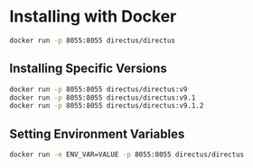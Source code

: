 # Installing with Docker

```bash
docker run -p 8055:8055 directus/directus
```

## Installing Specific Versions

```bash
docker run -p 8055:8055 directus/directus:v9
docker run -p 8055:8055 directus/directus:v9.1
docker run -p 8055:8055 directus/directus:v9.1.2
```

## Setting Environment Variables

```bash
docker run -e ENV_VAR=VALUE -p 8055:8055 directus/directus
```
